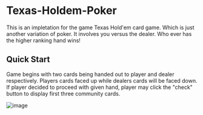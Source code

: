 # Texas-Holdem-Poker
This is an impletation for the game Texas Hold'em card game. Which is just another variation of poker. It involves you versus the dealer. Who ever has the higher ranking hand wins!

## Quick Start
Game begins with two cards being handed out to player and dealer respectively. Players cards faced up while dealers cards will be faced down. If player decided to proceed with given hand, player may click the "check" button to display first three community cards. 

![image](https://user-images.githubusercontent.com/104735283/210905344-eb8bb90f-1ae1-40f5-982c-df4345ad3e8d.png)
